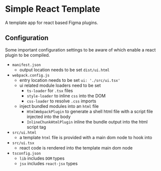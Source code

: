 # Simple React Template

A template app for react based Figma plugins.

## Configuration
Some important configuration settings to be aware of which enable a react plugin to be compiled.

- `manifest.json`
    - output location needs to be set `dist/ui.html`
- `webpack.config.js`
    - entry location needs to be set `ui: './src/ui.tsx'`
    - ui related module loaders need to be set
        - `ts-loader` for `.tsx` files
        - `style-loader` to inline `css` into the DOM
        - `css-loader` to resolve `.css` imports
    - inject bundled modules into an `html` file
        - `HtmlWebpackPlugin` to generate a shell html file with a script file injected into the body
        - `InlineChunkHtmlPlugin` inline the bundle output into the html script tag
- `src/ui.html`
    - a template `html` file is provided with a main dom node to hook into
- `src/ui.tsx`
    - react code is rendered into the template main dom node
- `tsconfig.json`
    - `lib` includes `DOM` types
    - `jsx` includes `react-jsx` types